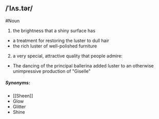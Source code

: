 ## /ˈlʌs.tər/  
#Noun
1. the brightness that a shiny surface has

- a treatment for restoring the luster to dull hair
- the rich luster of well-polished furniture

2. a very special, attractive quality that people admire:

- The dancing of the principal ballerina added luster to an otherwise unimpressive production of "Giselle"

##### Synonyms:
- [[Sheen]]
- Glow
- Glitter
- Shine